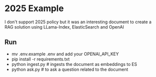 # 2025 Example
I don't support 2025 policy but it was an interesting document to create a RAG solution using LLama-Index, ElasticSearch and OpenAI

## Run
- mv .env.example .env and add your OPENAI_API_KEY
- pip install -r requirements.txt
- python ingest.py # ingests the document as embeddings to ES
- python ask.py # to ask a question related to the document